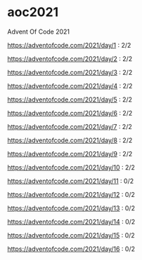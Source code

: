 # aoc2021
Advent Of Code 2021

https://adventofcode.com/2021/day/1 : 2/2

https://adventofcode.com/2021/day/2 : 2/2

https://adventofcode.com/2021/day/3 : 2/2

https://adventofcode.com/2021/day/4 : 2/2

https://adventofcode.com/2021/day/5 : 2/2

https://adventofcode.com/2021/day/6 : 2/2

https://adventofcode.com/2021/day/7 : 2/2

https://adventofcode.com/2021/day/8 : 2/2

https://adventofcode.com/2021/day/9 : 2/2

https://adventofcode.com/2021/day/10 : 2/2

https://adventofcode.com/2021/day/11 : 0/2

https://adventofcode.com/2021/day/12 : 0/2

https://adventofcode.com/2021/day/13 : 0/2

https://adventofcode.com/2021/day/14 : 0/2

https://adventofcode.com/2021/day/15 : 0/2

https://adventofcode.com/2021/day/16 : 0/2
